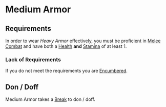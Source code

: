 # Medium Armor

## Requirements

In order to wear *Heavy Armor* effectively, you must be proficient in [Melee Combat](../../Player%20Characters/Skills/Primary%20Skills/Melee%20Combat.md) and have both a [Health](../../Player%20Characters/Attributes/Health.md) **and** [Stamina](../../Player%20Characters/Attributes/Stamina.md) of at least 1.

### Lack of Requirements

If you do not meet the requirements you are [Encumbered](../../Game%20Procedures/Conditions/Encumbered.md).

## Don / Doff

Medium Armor takes a [Break](../../Game%20Procedures/Core%20Procedures/Break.md) to don / doff.
